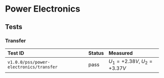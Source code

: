 # Power Electronics

## Tests

### Transfer

| Test ID | Status | Measured |
| :------ | ------ | :------- |
| `v1.0.0/pss/power-electronics/transfer`| pass | $U_{1} = +2.38 V$, $U_{2} = +3.37 V$ |
